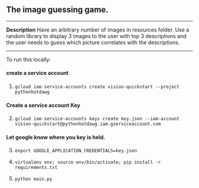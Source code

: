 
## The image guessing game.
---
**Description**
Have an arbitrary number of images in resources folder.
 Use a random library to display 3 images to the user
 with top 3 descriptions and the user needs to guess
 which picture correlates with the descriptions.  

---


To run this locally:

#### create a service account
1. `gcloud iam service-accounts create vision-quickstart --project pythonhotdawg`
#### Create a service account Key
2. `gcloud iam service-accounts keys create key.json --iam-account vision-quickstart@pythonhotdawg.iam.gserviceaccount.com`

#### Let google know where you key is held.
3. `export GOOGLE_APPLICATION_CREDENTIALS=key.json`

4. `virtualenv env; source env/bin/activate; pip install -r requirements.txt`
5. `python main.py`
